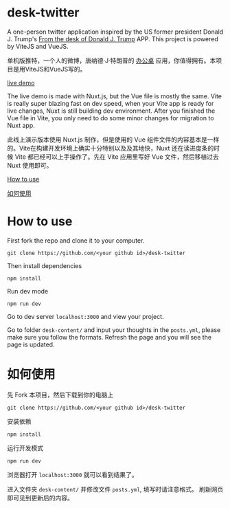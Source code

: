# desk-twitter
A one-person twitter application inspired by the US former president Donald J. Trump's [From the desk of Donald J. Trump](https://www.donaldjtrump.com/desk) APP. This project is powered by ViteJS and VueJS.

单机版推特，一个人的微博，唐纳德·J·特朗普的 [办公桌](https://www.donaldjtrump.com/desk) 应用，你值得拥有。本项目是用ViteJS和VueJS写的。

[live demo](https://www.houzhenni.com/desk)

The live demo is made with Nuxt.js, but the Vue file is mostly the same. Vite is really super blazing fast on dev speed, when your Vite app is ready for live changes, Nuxt is still building dev environment. After you finished the Vue file in Vite, you only need to do some minor changes for migration to Nuxt app.

此线上演示版本使用 Nuxt.js 制作，但是使用的 Vue 组件文件的内容基本是一样的。Vite在构建开发环境上确实十分特别以及及其地快，Nuxt 还在读进度条的时候 Vite 都已经可以上手操作了。先在 Vite 应用里写好 Vue 文件，然后移植过去 Nuxt 使用即可。

[How to use](#How-to-use)

[如何使用](#如何使用)

# How to use

First fork the repo and clone it to your computer.

```
git clone https://github.com/<your github id>/desk-twitter
```

Then install dependencies

```
npm install
```

Run dev mode

```
npm run dev
```

Go to dev server `localhost:3000` and view your project.

Go to folder `desk-content/` and input your thoughts in the `posts.yml`, please make sure you follow the formats. Refresh the page and you will see the page is updated.

# 如何使用

先 Fork 本项目，然后下载到你的电脑上

```
git clone https://github.com/<your github id>/desk-twitter
```

安装依赖

```
npm install
```

运行开发模式

```
npm run dev
```

浏览器打开 `localhost:3000` 就可以看到结果了。

进入文件夹 `desk-content/` 并修改文件 `posts.yml`, 填写时请注意格式。 刷新网页即可见到更新后的内容。
